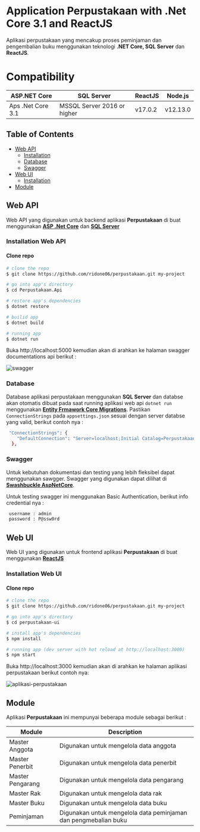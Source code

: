 # Application Perpustakaan with .Net Core 3.1 and ReactJS 

Aplikasi perpustakaan yang mencakup proses peminjaman dan pengembalian buku menggunakan teknologi **.NET Core, SQL Server** dan **ReactJS**.

# Compatibility #

|ASP.NET Core|SQL Server|ReactJS|Node.js|
|----------|----------|----------|----------|
|Aps .Net Core 3.1|MSSQL Server 2016 or higher|v17.0.2|v12.13.0|

## Table of Contents

* [Web API](#web-api)
  * [Installation](#installation-web-api)
  * [Database](#database)
  * [Swagger](#swagger)
* [Web UI](#web-ui)
  * [Installation](#installation-web-ui)
* [Module](#module)

## Web API
Web API yang digunakan untuk backend aplikasi **Perpustakaan** di buat menggunakan **[ASP .Net Core](https://docs.microsoft.com/en-us/aspnet/core/?view=aspnetcore-3.1)** dan **[SQL Server](https://docs.microsoft.com/en-us/sql/sql-server/?view=sql-server-ver15)**

### Installation Web API

#### Clone repo

``` bash
# clone the repo
$ git clone https://github.com/ridone06/perpustakaan.git my-project

# go into app's directory
$ cd Perpustakaan.Api

# restore app's dependencies
$ dotnet restore

# builid app
$ dotnet build

# running app
$ dotnet run
```
Buka http://localhost:5000 kemudian akan di arahkan ke halaman swagger documentations api berikut : 

![swagger](https://drive.google.com/file/d/1t4nz6AZIfQ30bMcYn4H0h11grGzvE3D3/view?usp=sharing)

### Database
Database aplikasi perpustakaan menggunakan **SQL Server** dan databse akan otomatis dibuat pada saat running aplikasi web api `dotnet run` menggunakan **[Entity Frmawork Core Migrations](https://docs.microsoft.com/en-us/ef/core/managing-schemas/migrations/?tabs=dotnet-core-cli)**.
Pastikan `ConnectionStrings` pada `appsettings.json` sesuai dengan server databse yang valid, berikut contoh nya :

``` bash
 "ConnectionStrings": {
    "DefaultConnection": "Server=localhost;Initial Catalog=Perpustakaan;User Id=sa;password=P@ssw0rd;Trusted_Connection=True;MultipleActiveResultSets=true;"
  },
```

### Swagger
Untuk kebutuhan dokumentasi dan testing yang lebih fleksibel dapat menggunakan sawgger.
Swagger yang digunakan dapat dilihat di **[Swashbuckle AspNetCore](https://github.com/domaindrivendev/Swashbuckle.AspNetCore)**.

Untuk testing swagger ini menggunakan Basic Authentication, berikut info credential nya :

``` bash
 username : admin
 password : P@ssw0rd
```

## Web UI
Web UI yang digunakan untuk frontend aplikasi **Perpustakaan** di buat menggunakan **[ReactJS](https://github.com/facebook/create-react-app)**

### Installation Web UI

#### Clone repo

``` bash
# clone the repo
$ git clone https://github.com/ridone06/perpustakaan.git my-project

# go into app's directory
$ cd perpustakaan-ui

# install app's dependencies
$ npm install

# running app (dev server with hot reload at http://localhost:3000)
$ npm start
```
Buka http://localhost:3000 kemudian akan di arahkan ke halaman aplikasi perpustakaan berikut contoh nya: 

![aplikasi-perpustakaan](https://drive.google.com/file/d/1t4nz6AZIfQ30bMcYn4H0h11grGzvE3D3/view?usp=sharing)


## Module
Aplikasi **Perpustakaan** ini mempunyai beberapa module sebagai berikut :

|Module|Description|
|----------|----------|
|Master Anggota|Digunakan untuk mengelola data anggota|
|Master Penerbit|Digunakan untuk mengelola data penerbit|
|Master Pengarang|Digunakan untuk mengelola data pengarang|
|Master Rak|Digunakan untuk mengelola data rak|
|Master Buku|Digunakan untuk mengelola data buku|
|Peminjaman|Digunakan untuk mengelola data peminjaman dan pengmebalian buku|
